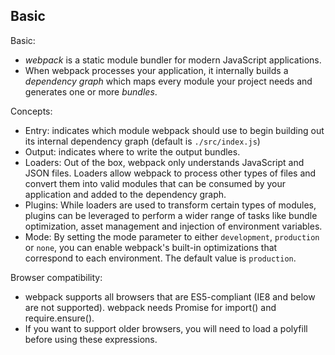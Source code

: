 ## Basic

Basic:
- *webpack* is a static module bundler for modern JavaScript applications.
- When webpack processes your application, it internally builds a *dependency graph* which maps every module your project needs and generates one or more *bundles*.

Concepts:
- Entry: indicates which module webpack should use to begin building out its internal dependency graph (default is `./src/index.js`)
- Output: indicates where to write the output bundles.
- Loaders: Out of the box, webpack only understands JavaScript and JSON files. Loaders allow webpack to process other types of files and convert them into valid modules that can be consumed by your application and added to the dependency graph.
- Plugins: While loaders are used to transform certain types of modules, plugins can be leveraged to perform a wider range of tasks like bundle optimization, asset management and injection of environment variables.
- Mode: By setting the mode parameter to either `development`, `production` or `none`, you can enable webpack's built-in optimizations that correspond to each environment. The default value is `production`.

Browser compatibility:
- webpack supports all browsers that are ES5-compliant (IE8 and below are not supported). webpack needs Promise for import() and require.ensure().
- If you want to support older browsers, you will need to load a polyfill before using these expressions.
